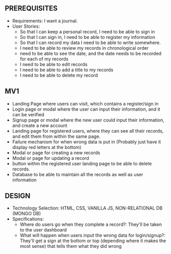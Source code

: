 ## PREREQUISITES
- Requirements: I want a journal.
- User Stories:
  * So that I can keep a personal record, I need to be able to sign in
  * So that I can sign in, I need to be able to register my information
  * So that I can record my data I need to be able to write somewhere.
  * I need to be able to review my records in chronological order
  * need to be able to see the date, and the date needs to be recorded for each of my records
  * I need to be able to edit records
  * I need to be able to add a title to my records
  * I need to be able to delete my record

## MV1
- Landing Page where users can visit, which contains a register/sign in
- Login page or modal where the user can input their information, and it can be verified
- Signup page or modal where the new user could input their information, and create a new account
- Landing page for registered users, where they can see all their records, and edit them from within the same page.
- Failure mechanism for when wrong data is put in (Probably just have it display red letters at the bottom)
- Modal or page for creating a new records
- Modal or page for updating a record
- button within the registered user landing page to be able to delete records.
- Database to be able to maintain all the records as well as user information


## DESIGN
- Technology Selection: HTML, CSS, VANILLA JS, NON-RELATIONAL DB (MONGO DB)
- Specifications:
  * Where do users go when they complete a record?: They'll be taken to the user dashboard
  * What will happen when users input the wrong data for login/signup?: They'll get a sign at the bottom or top (depending where it makes the most sense) that tells them what they did wrong
